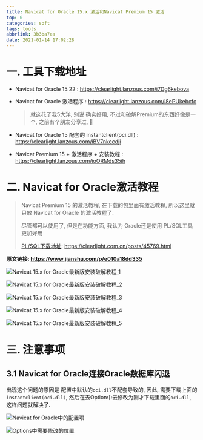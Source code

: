 ```yaml
---
title: Navicat for Oracle 15.x 激活和Navicat Premium 15 激活
top: 0
categories: soft
tags: tools
abbrlink: 3b3ba7ea
date: 2021-01-14 17:02:28
---
```


# 一.  工具下载地址

- Navicat for Oracle 15.22 : <https://clearlight.lanzous.com/i7Dg6kebova>

- Navicat for Oracle 激活程序 : <https://clearlight.lanzous.com/i8ePUkebcfc>

  > 就这花了我5大洋, 别说 确实好用, 不过和破解Premium的东西好像是一个, 之前有个朋友分享过, :tada:

- Navicat for Oracle 15 配套的 instantclient(oci.dll) : <https://clearlight.lanzous.com/iBV7nkecdji>

- Navicat Premium 15 + 激活程序 + 安装教程 : <https://clearlight.lanzous.com/ioORMds35ih>

# 二. Navicat for Oracle激活教程

> Navicat Premium 15 的激活教程, 在下载的包里面有激活教程, 所以这里就只放 Navicat for Oracle 的激活教程了.
>
> 尽管都可以使用了, 但是在功能方面, 我认为 Oracle还是使用 PL/SQL工具更加好用
>
> [PL/SQL下载地址](https://clearlight.com.cn/posts/45769.html): <https://clearlight.com.cn/posts/45769.html>

**原文链接: <https://www.jianshu.com/p/e010a18dd335>**

![Navicat 15.x for Oracle最新版安装破解教程_1](https://gitee.com/clearlightY/mapdepot/raw/master/img/20210114191021.png)



![Navicat 15.x for Oracle最新版安装破解教程_2](https://s3.ax1x.com/2021/01/14/sd3SoR.png)



![Navicat 15.x for Oracle最新版安装破解教程_3](https://gitee.com/clearlightY/mapdepot/raw/master/img/20210114191050.png)



![Navicat 15.x for Oracle最新版安装破解教程_4](https://s3.ax1x.com/2021/01/14/sd1bWV.png)



![Navicat 15.x for Oracle最新版安装破解教程_5](https://gitee.com/clearlightY/mapdepot/raw/master/img/20210114191238.png)



# 三. 注意事项

## 3.1 Navicat for Oracle连接Oracle数据库闪退

出现这个问题的原因是 配置中默认的`oci.dll`不配套导致的, 因此, 需要下载上面的`instantclient(oci.dll)`, 然后在去Option中去修改为刚才下载里面的`oci.dll`, 这样问题就解决了.

![Navicat for Oracle中的配置项](https://gitee.com/clearlightY/mapdepot/raw/master/img/20210114184636.png)

![Options中需要修改的位置](https://gitee.com/clearlightY/mapdepot/raw/master/img/20210114184736.png)
